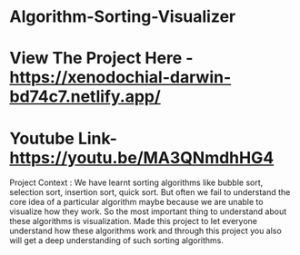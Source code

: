# Algorithm-Sorting-Visualizer

# View The Project Here - https://xenodochial-darwin-bd74c7.netlify.app/
# Youtube Link- https://youtu.be/MA3QNmdhHG4


Project Context :
We have learnt sorting algorithms like bubble sort, selection sort, insertion sort, quick sort. But often we fail to understand the core idea of a particular algorithm maybe because we are unable to visualize how they work. So the most important thing to understand about these algorithms is visualization.
Made this project to let everyone understand how these algorithms work and through this project you also will get a deep understanding of such sorting algorithms.
